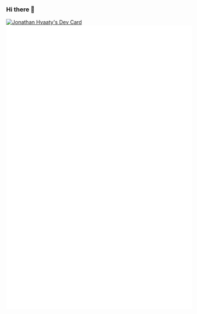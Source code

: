 ### Hi there 👋

<!--
**LittleVaaty/LittleVaaty** is a ✨ _special_ ✨ repository because its `README.md` (this file) appears on your GitHub profile.

Here are some ideas to get you started:

- 🔭 I’m currently working on ...
- 🌱 I’m currently learning ...
- 👯 I’m looking to collaborate on ...
- 🤔 I’m looking for help with ...
- 💬 Ask me about ...
- 📫 How to reach me: ...
- 😄 Pronouns: ...
- ⚡ Fun fact: ...
-->
<a href="https://app.daily.dev/vaaty"><img src="https://api.daily.dev/devcards/08778e4996bf4221bdd5f3b0afd435b7.png?r=ntl" width="400" alt="Jonathan Hvaaty's Dev Card"/></a>
![Metrics](https://raw.githubusercontent.com/LittleVaaty/LittleVaaty/github-metrics/github-metrics.svg)
